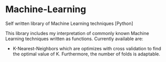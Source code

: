 # Machine-Learning
Self written library of Machine Learning techniques [Python]

This library includes my interpretation of commonly known Machine Learning techniques written as functions. Currently available are:

- K-Nearest-Neighbors which are optimizes with cross validation to find the optimal value of K. Furthermore, the number of    folds is adaptable.
